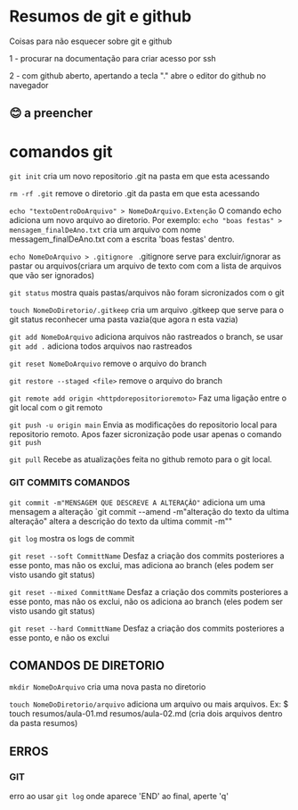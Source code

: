 
# Resumos de git e github

Coisas para não esquecer sobre git e github

1 - procurar na documentação para criar acesso por ssh

2 - com github aberto, apertando a tecla "." abre o editor do github no navegador

## 😊 a preencher

# comandos git
`git init`
cria um novo repositorio .git na pasta em que esta acessando

`rm -rf .git`
remove o diretorio .git da pasta em que esta acessando

`echo "textoDentroDoArquivo" > NomeDoArquivo.Extenção`
O comando echo adiciona um novo arquivo ao diretorio. Por exemplo: `echo "boas festas" > mensagem_finalDeAno.txt` cria um arquivo com nome messagem_finalDeAno.txt com a escrita 'boas festas' dentro.

`echo NomeDoArquivo > .gitignore `
.gitignore serve para excluir/ignorar as pastar ou arquivos(criara um arquivo de texto com com a lista de arquivos que vão ser ignorados)

`git status`
mostra quais pastas/arquivos não foram sicronizados com o git

`touch NomeDoDiretorio/.gitkeep`
cria um arquivo .gitkeep que serve para o git status reconhecer uma pasta vazia(que agora n esta vazia)

`git add NomeDoArquivo`
adiciona arquivos não rastreados o branch, se usar `git add .` adiciona todos arquivos nao rastreados

`git reset NomeDoArquivo`
remove o arquivo do branch

`git restore --staged <file>`
remove o arquivo do branch

`git remote add origin <httpdorepositorioremoto>`
Faz uma ligação entre o git local com o git remoto

`git push -u origin main`
Envia as modificações do repositorio local para repositorio remoto. Apos fazer sicronização pode usar apenas o comando `git push`

`git pull`
Recebe as atualizações feita no github remoto para o git local.

### GIT COMMITS COMANDOS

`git commit -m"MENSAGEM QUE DESCREVE A ALTERAÇÂO"`
adiciona um uma mensagem a alteração
`git commit --amend -m"alteração do texto da ultima alteração"
altera a descrição do texto da ultima commit -m""

`git log` 
mostra os logs de commit

`git reset --soft CommittName`
Desfaz a criação dos commits posteriores a esse ponto, mas não os exclui, mas adiciona ao branch (eles podem ser visto usando git status)

`git reset --mixed CommittName`
Desfaz a criação dos commits posteriores a esse ponto, mas não os exclui, não os adiciona ao branch (eles podem ser visto usando git status)

`git reset --hard CommittName`
Desfaz a criação dos commits posteriores a esse ponto, e não os exclui

## COMANDOS DE DIRETORIO

`mkdir NomeDoArquivo` 
cria uma nova pasta no diretorio

`touch NomeDoDiretorio/arquivo`
adiciona um arquivo ou mais arquivos. Ex: $ touch resumos/aula-01.md resumos/aula-02.md (cria dois arquivos dentro da pasta resumos)


## ERROS
### GIT
erro ao usar `git log` onde aparece 'END' ao final, aperte 'q'

